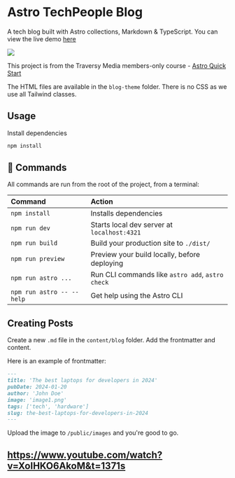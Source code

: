 # Astro TechPeople Blog

A tech blog built with Astro collections, Markdown & TypeScript. You can view the live demo [here](https://astro-blog-flame.vercel.app/)

<img src="/public/images/screen.png" />

This project is from the Traversy Media members-only course - [Astro Quick Start](https://www.traversymedia.com/astro-quick-start)

The HTML files are available in the `blog-theme` folder. There is no CSS as we use all Tailwind classes.

## Usage

Install dependencies

```sh
npm install
```

## 🧞 Commands

All commands are run from the root of the project, from a terminal:

| Command                   | Action                                           |
| :------------------------ | :----------------------------------------------- |
| `npm install`             | Installs dependencies                            |
| `npm run dev`             | Starts local dev server at `localhost:4321`      |
| `npm run build`           | Build your production site to `./dist/`          |
| `npm run preview`         | Preview your build locally, before deploying     |
| `npm run astro ...`       | Run CLI commands like `astro add`, `astro check` |
| `npm run astro -- --help` | Get help using the Astro CLI                     |

## Creating Posts

Create a new `.md` file in the `content/blog` folder. Add the frontmatter and content.

Here is an example of frontmatter:

```md
---
title: 'The best laptops for developers in 2024'
pubDate: 2024-01-20
author: 'John Doe'
image: 'image1.png'
tags: ['tech', 'hardware']
slug: the-best-laptops-for-developers-in-2024
---
```

Upload the image to `/public/images` and you're good to go.

## https://www.youtube.com/watch?v=XoIHKO6AkoM&t=1371s
